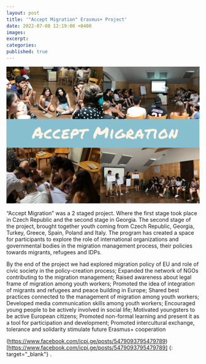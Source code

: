 ```yaml
---
layout: post
title: '"Accept Migration" Erasmus+ Project'
date: 2022-07-08 12:19:00 +0400
images:
excerpt:
categories:
published: true
---
```


![](/uploads/Accept_migration.png)


“Accept Migration” was a 2 staged project. Where the first stage took place in Czech Republic and the second stage in Georgia. The second stage of the project, brought together youth coming from Czech Republic, Georgia, Turkey, Greece, Spain, Poland and Italy. The program has created a space for participants to explore the role of international organizations and governmental bodies in the migration management process, their policies towards migrants, refugees and IDPs. 

By the end of the project we had explored migration policy of EU and role of civic society in the policy-creation process; Expanded the network of NGOs contributing to the migration management; Raised awareness about legal frame of migration among youth  workers; Promoted the idea of integration of migrants and refugees and peace building in Europe; Shared best practices connected to the management of migration among youth workers; Developed media communication skills among youth workers; Encouraged young people to be actively involved in social life; Motivated youngsters to be active European citizens; Promoted non-formal learning and present it as a tool for participation and development; Promoted intercultural exchange, tolerance and solidarity stimulate future Erasmus+ cooperation

(https://www.facebook.com/icpi.ge/posts/5479093795479789)[https://www.facebook.com/icpi.ge/posts/5479093795479789] {: target="_blank"}  .